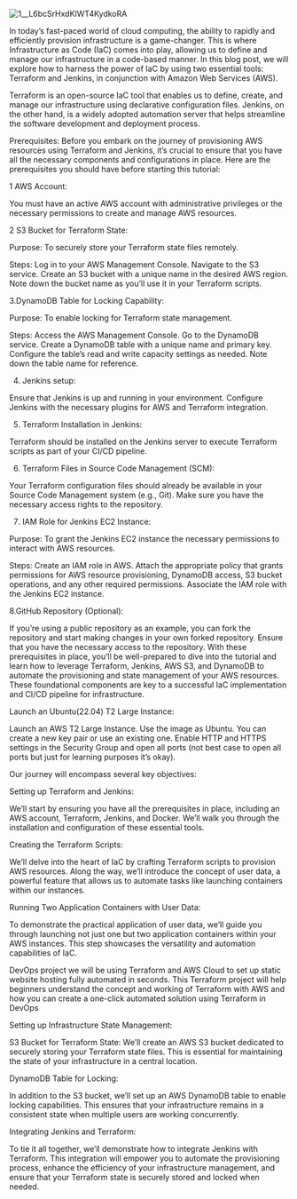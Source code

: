 ![1__L6bcSrHxdKIWT4KydkoRA](https://github.com/durga049/TERRAFORM-JENKINS-CICD/assets/100748026/82eb70d8-7be0-4575-99a1-2c6178b769ac)



In today’s fast-paced world of cloud computing, the ability to rapidly and efficiently provision infrastructure is a game-changer. This is where Infrastructure as Code (IaC) comes into play, allowing us to define and manage our infrastructure in a code-based manner. In this blog post, we will explore how to harness the power of IaC by using two essential tools: Terraform and Jenkins, in conjunction with Amazon Web Services (AWS).

Terraform is an open-source IaC tool that enables us to define, create, and manage our infrastructure using declarative configuration files. Jenkins, on the other hand, is a widely adopted automation server that helps streamline the software development and deployment process.

Prerequisites:
Before you embark on the journey of provisioning AWS resources using Terraform and Jenkins, it’s crucial to ensure that you have all the necessary components and configurations in place. Here are the prerequisites you should have before starting this tutorial:

1 AWS Account:

You must have an active AWS account with administrative privileges or the necessary permissions to create and manage AWS resources.

2 S3 Bucket for Terraform State:

Purpose: To securely store your Terraform state files remotely.

Steps:
Log in to your AWS Management Console.
Navigate to the S3 service.
Create an S3 bucket with a unique name in the desired AWS region.
Note down the bucket name as you’ll use it in your Terraform scripts.

3.DynamoDB Table for Locking Capability:

Purpose: To enable locking for Terraform state management.

Steps:
Access the AWS Management Console.
Go to the DynamoDB service.
Create a DynamoDB table with a unique name and primary key.
Configure the table’s read and write capacity settings as needed.
Note down the table name for reference.

4. Jenkins setup:

Ensure that Jenkins is up and running in your environment.
Configure Jenkins with the necessary plugins for AWS and Terraform integration.

5. Terraform Installation in Jenkins:

Terraform should be installed on the Jenkins server to execute Terraform scripts as part of your CI/CD pipeline.

6. Terraform Files in Source Code Management (SCM):

Your Terraform configuration files should already be available in your Source Code Management system (e.g., Git). Make sure you have the necessary access rights to the repository.

7. IAM Role for Jenkins EC2 Instance:

Purpose: To grant the Jenkins EC2 instance the necessary permissions to interact with AWS resources.

Steps:
Create an IAM role in AWS.
Attach the appropriate policy that grants permissions for AWS resource provisioning, DynamoDB access, S3 bucket operations, and any other required permissions.
Associate the IAM role with the Jenkins EC2 instance.

8.GitHub Repository (Optional):

If you’re using a public repository as an example, you can fork the repository and start making changes in your own forked repository. Ensure that you have the necessary access to the repository.
With these prerequisites in place, you’ll be well-prepared to dive into the tutorial and learn how to leverage Terraform, Jenkins, AWS S3, and DynamoDB to automate the provisioning and state management of your AWS resources. These foundational components are key to a successful IaC implementation and CI/CD pipeline for infrastructure.

Launch an Ubuntu(22.04) T2 Large Instance:

Launch an AWS T2 Large Instance. Use the image as Ubuntu. You can create a new key pair or use an existing one. Enable HTTP and HTTPS settings in the Security Group and open all ports (not best case to open all ports but just for learning purposes it’s okay).

Our journey will encompass several key objectives:

Setting up Terraform and Jenkins: 

We’ll start by ensuring you have all the prerequisites in place, including an AWS account, Terraform, Jenkins, and Docker. We’ll walk you through the installation and configuration of these essential tools.

Creating the Terraform Scripts: 

We’ll delve into the heart of IaC by crafting Terraform scripts to provision AWS resources. Along the way, we’ll introduce the concept of user data, a powerful feature that allows us to automate tasks like launching containers within our instances.

Running Two Application Containers with User Data: 

To demonstrate the practical application of user data, we’ll guide you through launching not just one but two application containers within your AWS instances. This step showcases the versatility and automation capabilities of IaC.

DevOps project we will be using Terraform and AWS Cloud to set up static website hosting fully automated in seconds. This Terraform project will help beginners understand the concept and working of Terraform with AWS and how you can create a one-click automated solution using Terraform in DevOps

Setting up Infrastructure State Management:

S3 Bucket for Terraform State: We’ll create an AWS S3 bucket dedicated to securely storing your Terraform state files. This is essential for maintaining the state of your infrastructure in a central location.

DynamoDB Table for Locking: 

In addition to the S3 bucket, we’ll set up an AWS DynamoDB table to enable locking capabilities. This ensures that your infrastructure remains in a consistent state when multiple users are working concurrently.

Integrating Jenkins and Terraform: 

To tie it all together, we’ll demonstrate how to integrate Jenkins with Terraform. This integration will empower you to automate the provisioning process, enhance the efficiency of your infrastructure management, and ensure that your Terraform state is securely stored and locked when needed.
